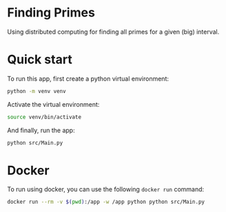 # Finding Primes

Using distributed computing for finding all primes for a given (big) interval.

# Quick start

To run this app, first create a python virtual environment:

```bash
python -m venv venv
```

Activate the virtual environment:

```bash
source venv/bin/activate
```

And finally, run the app:

```bash
python src/Main.py
```

# Docker

To run using docker, you can use the following `docker run` command:

```bash
docker run --rm -v $(pwd):/app -w /app python python src/Main.py
```
